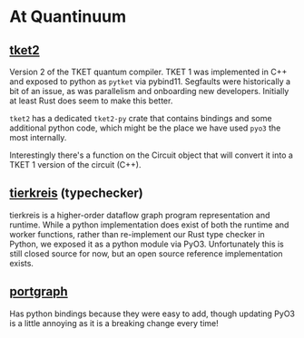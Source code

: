 # At Quantinuum

## [tket2](https://github.com/CQCL/tket2)

Version 2 of the TKET quantum compiler. TKET 1 was implemented in C++ and exposed to python as `pytket`
via pybind11. Segfaults were historically a bit of an issue, as was parallelism and onboarding new
developers. Initially at least Rust does seem to make this better.

`tket2` has a dedicated `tket2-py` crate that contains bindings and some additional python code,
which might be the place we have used `pyo3` the most internally.

Interestingly there's a function on the Circuit object that will convert it into a TKET 1 version of the
circuit (C++).

## [tierkreis](https://github.com/CQCL/tierkreis) (typechecker)

tierkreis is a higher-order dataflow graph program representation and runtime. While a python implementation
does exist of both the runtime and worker functions, rather than re-implement our Rust type checker
in Python, we exposed it as a python module via PyO3. Unfortunately this is still closed source for now,
but an open source reference implementation exists.

## [portgraph](https://github.com/CQCL/portgraph)

Has python bindings because they were easy to add, though updating PyO3 is a little annoying as it
is a breaking change every time!
